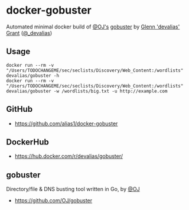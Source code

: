 # docker-gobuster

Automated minimal docker build of [@OJ's](https://github.com/OJ) [gobuster](https://github.com/OJ/gobuster) by [Glenn 'devalias' Grant](http://devalias.net/) ([@_devalias](https://twitter.com/_devalias))

## Usage

```
docker run --rm -v "/Users/TODOCHANGEME/sec/seclists/Discovery/Web_Content:/wordlists" devalias/gobuster -h
docker run --rm -v "/Users/TODOCHANGEME/sec/seclists/Discovery/Web_Content:/wordlists" devalias/gobuster -w /wordlists/big.txt -u http://example.com
```

## GitHub

* https://github.com/alias1/docker-gobuster

## DockerHub

* https://hub.docker.com/r/devalias/gobuster/

## gobuster

Directory/file & DNS busting tool written in Go, by [@OJ](https://github.com/OJ)

* https://github.com/OJ/gobuster
